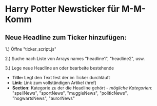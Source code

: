 # Harry Potter Newsticker für M-M-Komm

## Neue Headline zum Ticker hinzufügen:

1.) Öffne "ticker_script.js"

2.) Suche nach Liste von Arrays names "headline1", "headline2", usw.

3.) Lege neue Headline an oder bearbeite bestehende
  - **Title:** Legt den Text fest der im Ticker durchläuft
  - **Link:** Link zum vollständigen Artikel (href)
  - **Section:** Kategorie zu der die Headline gehört
		  - *mögliche Kategorien:* "spellNews", "sportNews", "muggleNews", "politicNews", "hogwartsNews", "aurorNews"
